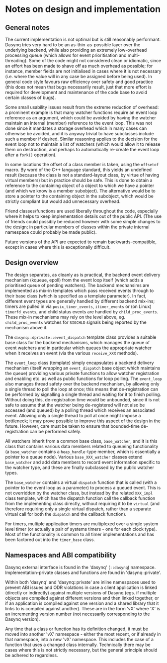 # Notes on design and implementation

## General notes

The current implementation is not optimal but is still reasonably performant. Dasynq tries very hard to be
an as-thin-as-possible layer over the underlying backend, while also providing an extremely low-overhead
processing queue (which allows for event prioritisation and multi-threading). Some of the code might not
considered clean or idiomatic, since an effort has been made to shave off as much overhead as possible; for
instance, member fields are not initialised in cases where it is not necessary (i.e. where the value will in
any case be assigned before being used). In general code style favours raw efficiency over safety and good
practice (this does not mean that bugs necessarily result, just that more effort is required for development
and maintenance of the code base to avoid certain classes of bugs).

Some small usability issues result from the extreme reduction of overhead: a prominent example is that many
watcher functions require an event loop reference as an argument, which could be avoided by having the
watcher maintain an internal (member) reference to the event loop. This was not done since it mandates
a storage overhead which in many cases can otherwise be avoided, and it is anyway trivial to have subclasses
include such a member if desired. Similar reasoning applies to the decision for the event loop not to
maintain a list of watchers (which would allow it to release them on destruction, and perhaps to
automatically re-create the event loop after a `fork()` operation).

In some locations the offset of a class member is taken, using the `offsetof` macro. By word of the C++
language standard, this yields an undefined result (because the class is not a standard-layout class, by
virtue of having virtual members) but in practice should be safe. This is done to obtain a reference to
the containing object of a object to which we have a pointer (and which we know is a member subobject).
The alternative would be to store a pointer to the containing object in the subobject, which would be
strictly compliant but would add unnecessary overhead.

Friend classes/functions are used liberally throughout the code, especially where it helps to keep
implementation details out of the public API. (The use of friends could possibly be reduced however with
some simple changes to the design; in particular members of classes within the private internal
namespace could probably be made public).

Future versions of the API are expected to remain backwards-compatible, except in cases where this is
exceptionally difficult.


## Design overview

The design separates, as cleanly as is practical, the backend event delivery mechanism (kqueue, epoll) from
the event loop itself (which adds a prioritised queue of pending watchers). The backend mechansims are
implemented as mix-in templates which pass received events through to their base class (which is specified
as a template parameter). In fact, different event types are generally handled by different backend
mix-ins; timers are pulled in via `posix_timer_events`, `itimer_events` or (on Linux) `timerfd_events`,
and child status events are handled by `child_proc_events`. These mix-in mechanisms may rely on the level
above, eg. `child_proc_events` watches for `SIGCHLD` signals being reported by the mechanism above it.

The `dasynq::dprivate::event_dispatch` template class provides a suitable base class for the backend
mechanisms, which manages the queue of event watchers and in particular which queues the appropriate
watcher when it receives an event (via the various `receive_XXX` methods).
 
The `event_loop` class (template) simply encapsulates a backend delivery mechanism (itself wrapping an
`event_dispatch` base object which maintains the queue) providing various private functions to allow watcher
registration and enabling etc. as well as public functions for loop polling. The `event_loop` also manages
thread safety over the backend mechanism, by allowing only a single thread to poll the loop at once; this
means that de-registration can be performed by signalling a single thread and waiting for it to finish
polling. Without doing this, de-registration time would be unbounded, since it is not safe to assume that
the watcher being de-registered will not also be accessed (and queued) by a polling thread which receives an
associated event. Allowing only a single thread to poll at once might impose a bottleneck; it may prove
possible to improve this aspect of the design in the future.  However, care must be taken to ensure that
bounded-time de-registration can be performed safely.

All watchers inherit from a common base class, `base_watcher`, and it is this class that contains various
data members related to queueing functionality (a `base_watcher` contains a `heap_handle`-type member,
which is essentially a pointer to a queue node). Various `base_XXX_watcher` classes extend `base_watcher`
and add data members to record event information specific to the watcher type, and these are finally
subclassed by the public watcher types.

The `base_watcher` contains a virtual `dispatch` function that is called (with a pointer to the event loop as
a parameter) to process a queued event. This is not overridden by the watcher class, but instead by the
related `XXX_impl` class template, which has the dispatch function call the callback function from the
implementing class directly, without requiring it to be `virtual` (and therefore requiring only a single
virtual dispatch, rather than a separate virtual call for both the `dispatch` and the callback function).

For timers, multiple application timers are multiplexed over a single system level timer (or actually a pair
of systems timers - one for each clock type). Most of the functionality is common to all timer
implementations and has been factored out into the `timer_base` class.


## Namespaces and ABI compatibility

Dasynq external interface is found in the 'dasynq' (`::dasynq`) namespace. Implementation-private classes
and functions are found in 'dasynq::private'.

Within both 'dasynq' and 'dasynq::private' are inline namespaces used to prevent ABI issues and ODR
violations in case a client application is linked (directly or indirectly) against multiple versions of
Dasynq (egs. if multiple objects are compiled against different versions and then linked together, or if an
application is compiled against one version and a shared library that it links to is compiled against
another). These are in the form 'vX' where 'X' is an incrementing version number (not necessarily
corresponding to the Dasynq version).

Any time that a class or function has its definition changed, it must be moved into another 'vX' namespace -
either the most recent, or if already in that namespace, into a new 'vX' namespace. This includes the case
of a function that uses a changed class internally. Technically there may be cases where this is not
strictly necessary, but the general principle should be adhered to regardless.
